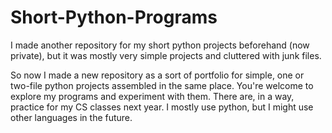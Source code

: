 # Short-Python-Programs

I made another repository for my short python projects beforehand (now private), but it was mostly very simple projects and cluttered with junk files. 

So now I made a new repository as a sort of portfolio for simple, one or two-file python projects assembled in the same place. You're welcome to explore my programs and experiment with them. There are, in a way, practice for my CS classes next year. I mostly use python, but I might use other languages in the future.
